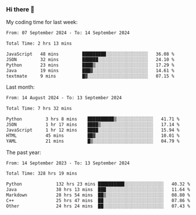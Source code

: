 ### Hi there 👋

My coding time for last week:

<!--START_SECTION:week-->

```txt
From: 07 September 2024 - To: 14 September 2024

Total Time: 2 hrs 13 mins

JavaScript   48 mins         █████████░░░░░░░░░░░░░░░░   36.08 %
JSON         32 mins         ██████░░░░░░░░░░░░░░░░░░░   24.10 %
Python       23 mins         ████▒░░░░░░░░░░░░░░░░░░░░   17.29 %
Java         19 mins         ███▓░░░░░░░░░░░░░░░░░░░░░   14.61 %
textmate     9 mins          █▓░░░░░░░░░░░░░░░░░░░░░░░   07.15 %
```

<!--END_SECTION:week-->

Last month:

<!--START_SECTION:month-->

```txt
From: 14 August 2024 - To: 13 September 2024

Total Time: 7 hrs 32 mins

Python         3 hrs 8 mins    ██████████▒░░░░░░░░░░░░░░   41.71 %
JSON           1 hr 17 mins    ████▒░░░░░░░░░░░░░░░░░░░░   17.14 %
JavaScript     1 hr 12 mins    ████░░░░░░░░░░░░░░░░░░░░░   15.94 %
HTML           45 mins         ██▓░░░░░░░░░░░░░░░░░░░░░░   10.01 %
YAML           21 mins         █▒░░░░░░░░░░░░░░░░░░░░░░░   04.79 %
```

<!--END_SECTION:month-->

The past year:

<!--START_SECTION:year-->

```txt
From: 14 September 2023 - To: 13 September 2024

Total Time: 328 hrs 19 mins

Python             132 hrs 23 mins ██████████░░░░░░░░░░░░░░░   40.32 %
Java               38 hrs 13 mins  ███░░░░░░░░░░░░░░░░░░░░░░   11.64 %
Markdown           28 hrs 54 mins  ██▒░░░░░░░░░░░░░░░░░░░░░░   08.80 %
C++                25 hrs 47 mins  ██░░░░░░░░░░░░░░░░░░░░░░░   07.86 %
Other              24 hrs 24 mins  ██░░░░░░░░░░░░░░░░░░░░░░░   07.43 %
```

<!--END_SECTION:year-->
